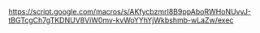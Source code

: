 https://script.google.com/macros/s/AKfycbzmrI8B9ppAboRWHoNUvvJ-tBGTcgCh7gTKDNUV8ViW0mv-kvWoYYhYjWkbshmb-wLaZw/exec
